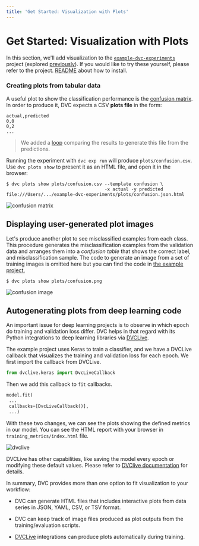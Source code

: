 ```yaml
---
title: 'Get Started: Visualization with Plots'
---
```


# Get Started: Visualization with Plots

In this section, we'll add visualization to the [`example-dvc-experiments`][ede]
project (explored [previously](/doc/start/experiments)). If you would like to
try these yourself, please refer to the project. [README] about how to install.

[ede]: https://github.com/iterative/example-dvc-experiments
[readme]:
  https://github.com/iterative/example-dvc-experiments/blob/main/README.md

### Creating plots from tabular data

A useful plot to show the classification performance is the [confusion matrix].
In order to produce it, DVC expects a CSV **plots file** in the form:

```csv
actual,predicted
0,0
0,2
...
```

> We added a [loop] comparing the results to generate this file from the
> predictions.

[loop]:
  https://github.com/iterative/example-dvc-experiments/blob/main/src/train.py#L123
[confusion matrix]: https://en.wikipedia.org/wiki/Confusion_matrix

Running the experiment with `dvc exp run` will produce
`plots/confusion.csv`. Use `dvc plots show` to present it as an HTML
file, and open it in the browser:

```dvc
$ dvc plots show plots/confusion.csv --template confusion \
                                     -x actual -y predicted
file:///Users/.../example-dvc-experiments/plots/confusion.json.html
```

![confusion matrix](/img/start_visualization_confusion1.png)

## Displaying user-generated plot images

Let's produce another plot to see misclassified examples from each class. This
procedure generates the misclassification examples from the validation data and
arranges them into a _confusion table_ that shows the correct label, and
misclassification sample. The code to generate an image from a set of training
images is omitted here but you can find the code in [the example
project.][misclassified-example-code]

[misclassified-example-code]:
  https://github.com/iterative/example-dvc-experiments/blob/48b1e5078c957f71674c00f416290eaa3b20b559/src/util.py#L49

```dvc
$ dvc plots show plots/confusion.png
```

![confusion image](/img/start_visualization_confusion2.png)

## Autogenerating plots from deep learning code

An important issue for deep learning projects is to observe in which epoch
do training and validation loss differ. DVC helps in that regard with its
Python integrations to deep learning libraries via [DVCLive].

The example project uses Keras to train a classifier, and we have a DVCLive
callback that visualizes the training and validation loss for each epoch. We
first import the callback from DVCLive.

```python
from dvclive.keras import DvcLiveCallback
```

Then we add this callback to `fit` callbacks.

```python
model.fit(
 ...
 callbacks=[DvcLiveCallback()],
 ...)
```

With these two changes, we can see the plots showing the defined metrics in our
model. You can see the HTML report with your browser in
`training_metrics/index.html` file.

![dvclive](/img/start_visualization_dvclive.png)

DVCLive has other capabilities, like saving the model every epoch or modifying
these default values. Please refer to [DVClive documentation] for details.

[dvclive documentation]: /doc/dvclive/dvclive-with-dvc

In summary, DVC provides more than one option to fit visualization to your
workflow:

- DVC can generate HTML files that includes interactive plots from
  data series in JSON, YAML, CSV, or TSV format.

- DVC can keep track of image files produced as plot outputs from the
  training/evaluation scripts.

- [DVCLive] integrations can produce plots automatically during training.

[plot outputs]:
  /doc/user-guide/project-structure/pipelines-files#metrics-and-plots-outputs
[dvclive]: https://dvc.org/doc/dvclive/dvclive-with-dvc
